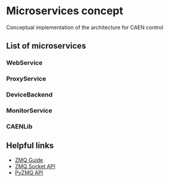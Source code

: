 # Microservices concept

Conceptual implementation of the architecture for CAEN control

## List of microservices

### WebService


### ProxyService


### DeviceBackend


### MonitorService


### CAENLib

## Helpful links
* [ZMQ Guide](https://zguide.zeromq.org/)
* [ZMQ Socket API](https://zeromq.org/socket-api/)
* [PyZMQ API](https://pyzmq.readthedocs.io/en/latest/api/zmq.html)